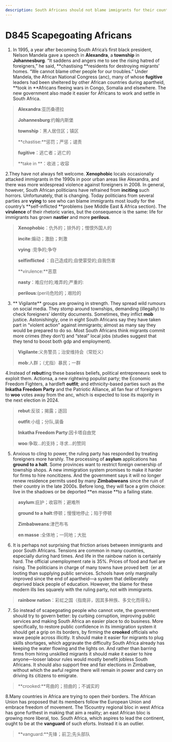 ```yaml
---
description: South Africans should not blame immigrants for their country’s failings 
---
```


# D845  Scapegoating Africans 
1. In 1995, a year after becoming South Africa’s first black president, Nelson Mandela gave a speech in **Alexandra**, a **township** in **Johannesburg**. “It saddens and angers me to see the rising hatred of foreigners,” he said, **chastising **residents for destroying migrants’ homes. “We cannot blame other people for our troubles.” Under Mandela, the African National Congress (anc), many of whose **fugitive** leaders had been sheltered by other African countries during apartheid, **took in **Africans fleeing wars in Congo, Somalia and elsewhere. The new government also made it easier for Africans to work and settle in South Africa.

> **Alexandra**:亚历桑德拉
 > 
> **Johannesburg**:约翰内斯堡
 > 
> **township**：黑人居住区；镇区
 > 
> **chastise:**惩罚；严惩；谴责
 > 
> **fugitive**：逃亡者；逃亡的
 > 
> **take in **：收进；收容
 > 

2.They have not always felt welcome. **Xenophobic** locals occasionally attacked immigrants in the 1990s in poor urban areas like Alexandra, and there was more widespread violence against foreigners in 2008. In general, however, South African politicians have refrained from **inciting** such horrors. Unfortunately, that is changing. Today politicians from several parties are **vying** to see who can blame immigrants most loudly for the country’s **self-­inflicted **problems (see Middle East & Africa section). The **virulence** of their rhetoric varies, but the consequence is the same: life for immigrants has grown **nastier** and more **perilous**.

> **Xenophobic**：仇外的；排外的；憎恨外国人的
 > 
> **incite**:煽动；激励；刺激
 > 
> **vying** :竞争的;争夺
 > 
> **self­inflicted** ：自己造成的;自使蒙受的;自我伤害
 > 
> **virulence:**恶意
 > 
> **nasty**：难应付的;难弄的;严重的:
 > 
> **perilous**:(peril)危险的；艰险的
 > 

3. ** Vigilante** groups are growing in strength. They spread wild rumours on social media. They stomp around townships, demanding (illegally) to check foreigners’ identity documents. Sometimes, they inflict **mob** justice. Astonishingly, one in eight South Africans say they have taken part in “violent action” against immigrants; almost as many say they would be prepared to do so. Most South Africans think migrants commit more crimes (they don’t) and “steal” local jobs (studies suggest that they tend to boost both gdp and employment).

> **Vigilante**:义务警员；治安维持会（常贬义）
 > 
> **mob**:人群；（尤指）暴民；一群
 > 

4.Instead of **rebut**ting these baseless beliefs, political entrepreneurs seek to exploit them. Actionsa, a new right­wing populist party; the Economic Freedom Fighters, a hard­left **outfit**; and ethnicity­-based parties such as the **Inkatha Freedom Party** and the Patriotic Alliance, all fan fear of foreigners to **woo** votes away from the anc, which is expected to lose its majority in the next election in 2024.

> **rebut**:反驳；揭露；逐回
 > 
> **outfit**:小组；分队,装备
 > 
> **Inkatha Freedom Party**:因卡塔自由党
 > 
> **woo**:争取…的支持；寻求…的赞同
 > 

5. Anxious to cling to power, the ruling party has responded by treating foreigners more harshly. The processing of **asylum** applications has **ground to a halt**. Some provinces want to restrict foreign ownership of township shops. A new immigration system promises to make it harder for firms to hire non­citizens. And the government says it will no longer renew residence permits used by many **Zimbabweans** since the ruin of their country in the late 2000s. Before long, they will face a grim choice: live in the shadows or be deported **en masse **to a failing state.

> **asylum**:庇护；收容所；避难所
 > 
> **ground to a halt**:停顿；慢慢地停止；陷于停顿
 > 
> **Zimbabweans**:津巴布韦
 > 
> **en masse** :全体地；一同地；大批
 > 

6. It is perhaps not surprising that friction arises between immigrants and poor South Africans. Tensions are common in many countries, especially during hard times. And life in the rainbow nation is certainly hard. The official unemployment rate is 35%. Prices of food and fuel are rising. The politicians in charge of many towns have proved bett（er at looting than supplying public services. Schools have only marginally improved since the end of apartheid—a system that deliberately deprived black people of education. However, the blame for these modern ills lies squarely with the ruling party, not with immigrants.

> **rainbow nation**：彩虹之国（指南非，因其多种族、多文化而得名）
 > 

7. So instead of scapegoating people who cannot vote, the government should try to govern better: by curbing corruption, improving public services and making South Africa an easier place to do business. More specifically, to restore public confidence in its immigration system it should get a grip on its borders, by firming the **crooked** officials who wave people across illicitly. It should make it easier for migrants to plug skills shortages, which aggravate the difficulty South Africa already has keeping the water flowing and the lights on. And rather than barring firms from hiring unskilled migrants it should make it easier to hire anyone—looser labour rules would mostly benefit jobless South Africans. It should also support free and fair elections in Zimbabwe, without which the awful regime there will remain in power and carry on driving its citizens to emigrate.

> **crooked:**弯曲的；扭曲的；不诚实的
 > 

8.Many countries in Africa are trying to open their borders. The African Union has proposed that its members follow the European Union and embrace freedom of movement. The 15­country regional bloc in west Africa has gone furthest in making that aim a reality; an east African bloc is growing more liberal, too. South Africa, which aspires to lead the continent, ought to be at the **vanguard** of such eforts. Instead it is an outlier.

> **vanguard:**先锋；前卫;先头部队
 > 

